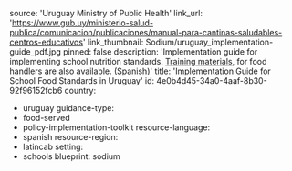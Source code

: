 source: 'Uruguay Ministry of Public Health'
link_url: 'https://www.gub.uy/ministerio-salud-publica/comunicacion/publicaciones/manual-para-cantinas-saludables-centros-educativos'
link_thumbnail: Sodium/uruguay_implementation-guide_pdf.jpg
pinned: false
description: 'Implementation guide for implementing school nutrition standards. <a href="http://manuales.msp.gub.uy/manipulaciondealimentos/#modulos">Training materials</a>, for food handlers are also available. (Spanish)'
title: 'Implementation Guide for School Food Standards in Uruguay'
id: 4e0b4d45-34a0-4aaf-8b30-92f96152fcb6
country:
  - uruguay
guidance-type:
  - food-served
  - policy-implementation-toolkit
resource-language:
  - spanish
resource-region:
  - latincab
setting:
  - schools
blueprint: sodium

